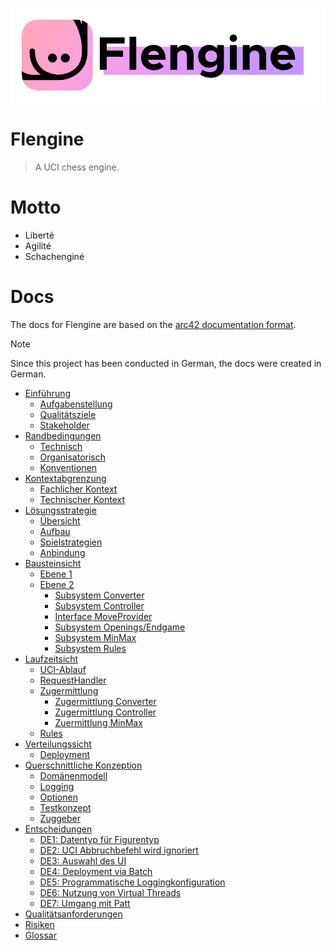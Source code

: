 ![Flengine Logo](docs/attachments/flengine.png)

# Flengine

> A UCI chess engine.

# Motto

-   Liberté
-   Agilité
-   Schachenginé

# Docs

The docs for Flengine are based on the [arc42 documentation format](https://arc42.org/).

> [!NOTE]  
> Since this project has been conducted in German, the docs were created in German.

-   [Einführung](./docs/einfhrung.md)
    -   [Aufgabenstellung](./docs/einfhrung/aufgabenstellung.md)
    -   [Qualitätsziele](./docs/einfhrung/qualittsziele.md)
    -   [Stakeholder](./docs/einfhrung/stakeholder.md)
-   [Randbedingungen](./docs/randbedingungen.md)
    -   [Technisch](./docs/randbedingungen/technisch.md)
    -   [Organisatorisch](./docs/randbedingungen/organisatorisch.md)
    -   [Konventionen](./docs/randbedingungen/konventionen.md)
-   [Kontextabgrenzung](./docs/kontextabgrenzung.md)
    -   [Fachlicher Kontext](./docs/kontextabgrenzung/fachlicher-kontext.md)
    -   [Technischer Kontext](./docs/kontextabgrenzung/technischer-kontext.md)
-   [Lösungsstrategie](./docs/lsungsstrategie.md)
    -   [Übersicht](./docs/lsungsstrategie/bersicht.md)
    -   [Aufbau](./docs/lsungsstrategie/aufbau.md)
    -   [Spielstrategien](./docs/lsungsstrategie/spielstrategien.md)
    -   [Anbindung](./docs/lsungsstrategie/anbindung.md)
-   [Bausteinsicht](./docs/bausteinsicht.md)
    -   [Ebene 1](./docs/bausteinsicht/ebene-1.md)
    -   [Ebene 2](./docs/bausteinsicht/ebene-2.md)
        -   [Subsystem Converter](./docs/bausteinsicht/ebene-2/subsystem-converter.md)
        -   [Subsystem Controller](./docs/bausteinsicht/ebene-2/subsystem-controller.md)
        -   [Interface MoveProvider](./docs/bausteinsicht/ebene-2/interface-moveprovider.md)
        -   [Subsystem Openings/Endgame](./docs/bausteinsicht/ebene-2/subsystem-openingsendgame.md)
        -   [Subsystem MinMax](./docs/bausteinsicht/ebene-2/subsystem-minmax.md)
        -   [Subsystem Rules](./docs/bausteinsicht/ebene-2/subsystem-rules.md)
-   [Laufzeitsicht](./docs/laufzeitsicht.md)
    -   [UCI-Ablauf](./docs/laufzeitsicht/uci-ablauf.md)
    -   [RequestHandler](./docs/laufzeitsicht/requesthandler.md)
    -   [Zugermittlung](./docs/laufzeitsicht/zugermittlung.md)
        -   [Zugermittlung Converter](./docs/laufzeitsicht/zugermittlung/zugermittlung-converter.md)
        -   [Zugermittlung Controller](./docs/laufzeitsicht/zugermittlung/zugermittlung-controller.md)
        -   [Zuermittlung MinMax](./docs/laufzeitsicht/zugermittlung/zuermittlung-minmax.md)
    -   [Rules](./docs/laufzeitsicht/rules.md)
-   [Verteilungssicht](./docs/verteilungssicht.md)
    -   [Deployment](./docs/verteilungssicht/deployment.md)
-   [Querschnittliche Konzeption](./docs/querschnittliche-konzeption.md)
    -   [Domänenmodell](./docs/querschnittliche-konzeption/domnenmodell.md)
    -   [Logging](./docs/querschnittliche-konzeption/logging.md)
    -   [Optionen](./docs/querschnittliche-konzeption/optionen.md)
    -   [Testkonzept](./docs/querschnittliche-konzeption/testkonzept.md)
    -   [Zuggeber](./docs/querschnittliche-konzeption/zuggeber.md)
-   [Entscheidungen](./docs/entscheidungen.md)
    -   [DE1: Datentyp für Figurentyp](./docs/entscheidungen/de1-datentyp-fr-figurentyp.md)
    -   [DE2: UCI Abbruchbefehl wird ignoriert](./docs/entscheidungen/de2-uci-abbruchbefehl-wird-ignoriert.md)
    -   [DE3: Auswahl des UI](./docs/entscheidungen/de3-auswahl-des-ui.md)
    -   [DE4: Deployment via Batch](./docs/entscheidungen/de4-deployment-via-batch.md)
    -   [DE5: Programmatische Loggingkonfiguration](./docs/entscheidungen/de5-programmatische-loggingkonfiguration.md)
    -   [DE6: Nutzung von Virtual Threads](./docs/entscheidungen/de6-nutzung-von-virtual-threads.md)
    -   [DE7: Umgang mit Patt](./docs/entscheidungen/de7-umgang-mit-patt.md)
-   [Qualitätsanforderungen](./docs/qualittsanforderungen.md)
-   [Risiken](./docs/risiken.md)
-   [Glossar](./docs/glossar.md)
